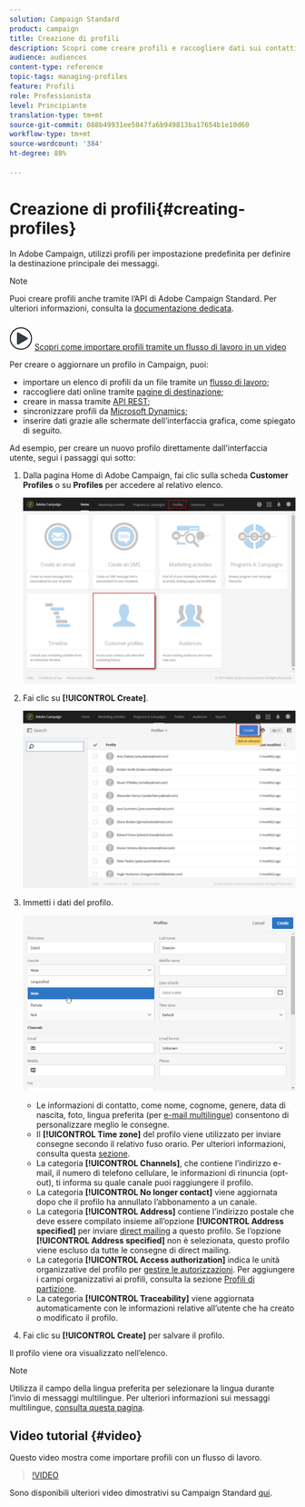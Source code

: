 ```yaml
---
solution: Campaign Standard
product: campaign
title: Creazione di profili
description: Scopri come creare profili e raccogliere dati sui contatti tramite API, funzionalità di importazione, acquisizione online, aggiornamenti automatici o manuali.
audience: audiences
content-type: reference
topic-tags: managing-profiles
feature: Profili
role: Professionista
level: Principiante
translation-type: tm+mt
source-git-commit: 088b49931ee5047fa6b949813ba17654b1e10d60
workflow-type: tm+mt
source-wordcount: '384'
ht-degree: 88%

---
```



# Creazione di profili{#creating-profiles}

In Adobe Campaign, utilizzi profili per impostazione predefinita per definire la destinazione principale dei messaggi.

>[!NOTE]
>
>Puoi creare profili anche tramite l’API di Adobe Campaign Standard. Per ulteriori informazioni, consulta la [documentazione dedicata](../../api/using/creating-profiles.md).

![](assets/do-not-localize/how-to-video.png) [Scopri come importare profili tramite un flusso di lavoro in un video](#video)

Per creare o aggiornare un profilo in Campaign, puoi:

* importare un elenco di profili da un file tramite un [flusso di lavoro](../../automating/using/creating-import-workflow-templates.md);
* raccogliere dati online tramite [pagine di destinazione](../../channels/using/getting-started-with-landing-pages.md);
* creare in massa tramite [API REST](../../api/using/get-started-apis.md);
* sincronizzare profili da [Microsoft Dynamics](../../integrating/using/d365-acs-get-started.md);
* inserire dati grazie alle schermate dell’interfaccia grafica, come spiegato di seguito.

Ad esempio, per creare un nuovo profilo direttamente dall’interfaccia utente, segui i passaggi qui sotto:

1. Dalla pagina Home di Adobe Campaign, fai clic sulla scheda **Customer Profiles** o su **Profiles** per accedere al relativo elenco.

   ![](assets/profile_creation_1.png)

1. Fai clic su **[!UICONTROL Create]**.

   ![](assets/profile_creation.png)

1. Immetti i dati del profilo.

   ![](assets/profile_creation1.png)

   * Le informazioni di contatto, come nome, cognome, genere, data di nascita, foto, lingua preferita (per [e-mail multilingue](../../channels/using/creating-a-multilingual-email.md)) consentono di personalizzare meglio le consegne.
   * Il **[!UICONTROL Time zone]** del profilo viene utilizzato per inviare consegne secondo il relativo fuso orario. Per ulteriori informazioni, consulta questa [sezione](../../sending/using/sending-messages-at-the-recipient-s-time-zone.md).
   * La categoria **[!UICONTROL Channels]**, che contiene l’indirizzo e-mail, il numero di telefono cellulare, le informazioni di rinuncia (opt-out), ti informa su quale canale puoi raggiungere il profilo.
   * La categoria **[!UICONTROL No longer contact]** viene aggiornata dopo che il profilo ha annullato l’abbonamento a un canale.
   * La categoria **[!UICONTROL Address]** contiene l’indirizzo postale che deve essere compilato insieme all’opzione **[!UICONTROL Address specified]** per inviare [direct mailing](../../channels/using/about-direct-mail.md) a questo profilo. Se l’opzione **[!UICONTROL Address specified]** non è selezionata, questo profilo viene escluso da tutte le consegne di direct mailing.
   * La categoria **[!UICONTROL Access authorization]** indica le unità organizzative del profilo per [gestire le autorizzazioni](../../administration/using/about-access-management.md). Per aggiungere i campi organizzativi ai profili, consulta la sezione [Profili di partizione](../../administration/using/organizational-units.md#partitioning-profiles).
   * La categoria **[!UICONTROL Traceability]** viene aggiornata automaticamente con le informazioni relative all’utente che ha creato o modificato il profilo.

1. Fai clic su **[!UICONTROL Create]** per salvare il profilo.

Il profilo viene ora visualizzato nell’elenco.

>[!NOTE]
>Utilizza il campo della lingua preferita per selezionare la lingua durante l’invio di messaggi multilingue. Per ulteriori informazioni sui messaggi multilingue, [consulta questa pagina](../../channels/using/creating-a-multilingual-email.md).

## Video tutorial {#video}

Questo video mostra come importare profili con un flusso di lavoro.

>[!VIDEO](https://video.tv.adobe.com/v/24993?quality=12)

Sono disponibili ulteriori video dimostrativi su Campaign Standard [qui](https://experienceleague.adobe.com/docs/campaign-standard-learn/tutorials/overview.html?lang=it).
